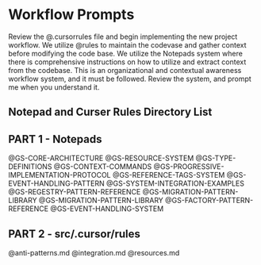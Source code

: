 # Workflow Prompts

Review the @.cursorrules file and begin implementing the new project workflow. We utilize @rules to maintain the codevase and gather context before modifying the code base. We utilize the Notepads system where there is comprehensive instructions on how to utilize and extract context from the codebase. This is an organizational and contextual awareness workflow system, and it must be followed. Review the system, and prompt me when you understand it.

## Notepad and Curser Rules Directory List

## PART 1 - Notepads

@GS-CORE-ARCHITECTURE @GS-RESOURCE-SYSTEM @GS-TYPE-DEFINITIONS @GS-CONTEXT-COMMANDS @GS-PROGRESSIVE-IMPLEMENTATION-PROTOCOL @GS-REFERENCE-TAGS-SYSTEM @GS-EVENT-HANDLING-PATTERN @GS-SYSTEM-INTEGRATION-EXAMPLES @GS-REGESTRY-PATTERN-REFERENCE @GS-MIGRATION-PATTERN-LIBRARY @GS-MIGRATION-PATTERN-LIBRARY @GS-FACTORY-PATTERN-REFERENCE @GS-EVENT-HANDLING-SYSTEM

## PART 2 - src/.cursor/rules

@anti-patterns.md @integration.md @resources.md
